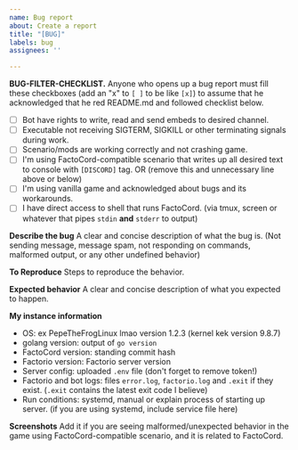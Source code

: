 ```yaml
---
name: Bug report
about: Create a report
title: "[BUG]"
labels: bug
assignees: ''

---
```


**BUG-FILTER-CHECKLIST.** Anyone who opens up a bug report must fill these checkboxes (add an "x" to `[ ]` to be like `[x]`) to assume that he acknowledged that he red README.md and followed checklist below.
- [ ] Bot have rights to write, read and send embeds to desired channel.
- [ ] Executable not receiving SIGTERM, SIGKILL or other terminating signals during work.
- [ ] Scenario/mods are working correctly and not crashing game.
- [ ] I'm using FactoCord-compatible scenario that writes up all desired text to console with `[DISCORD]` tag.
OR (remove this and unnecessary line above or below)
- [ ] I'm using vanilla game and acknowledged about bugs and its workarounds.
- [ ] I have direct access to shell that runs FactoCord. (via tmux, screen or whatever that pipes `stdin` **and** `stderr` to output)

**Describe the bug**
A clear and concise description of what the bug is. (Not sending message, message spam, not responding on commands, malformed output, or any other undefined behavior)

**To Reproduce**
Steps to reproduce the behavior.

**Expected behavior**
A clear and concise description of what you expected to happen.

**My instance information**
- OS: ex PepeTheFrogLinux lmao version 1.2.3 (kernel kek version 9.8.7)
- golang version: output of `go version`
- FactoCord version: standing commit hash
- Factorio version: Factorio server version
- Server config: uploaded `.env` file (don't forget to remove token!)
- Factorio and bot logs: files `error.log`, `factorio.log` and `.exit` if they exist. (`.exit` contains the latest exit code I believe)
- Run conditions: systemd, manual or explain process of starting up server. (if you are using systemd, include service file here)

**Screenshots**
Add it if you are seeing malformed/unexpected behavior in the game using FactoCord-compatible scenario, and it is related to FactoCord.
